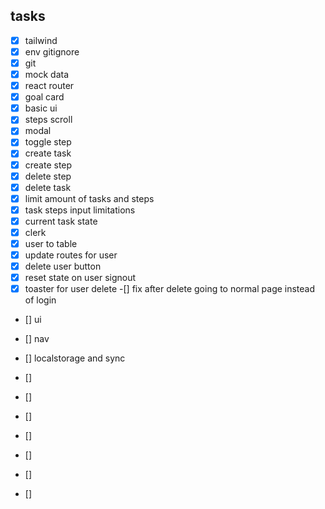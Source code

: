 ## tasks

- [x] tailwind
- [x] env gitignore
- [x] git
- [x] mock data
- [x] react router
- [x] goal card
- [x] basic ui
- [x] steps scroll
- [x] modal
- [x] toggle step
- [x] create task
- [x] create step
- [x] delete step
- [x] delete task
- [x] limit amount of tasks and steps
- [x] task steps input limitations
- [x] current task state
- [x] clerk
- [x] user to table
- [x] update routes for user
- [x] delete user button
- [x] reset state on user signout
- [x] toaster for user delete
      -[] fix after delete going to normal page instead of login
- [] ui
- [] nav

- [] localstorage and sync
- []
- []
- []
- []
- []
- []
- []
